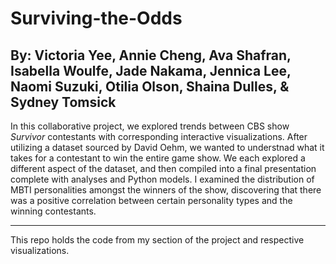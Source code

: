 # Surviving-the-Odds

## By: Victoria Yee, Annie Cheng, Ava Shafran, Isabella Woulfe, Jade Nakama, Jennica Lee, Naomi Suzuki, Otilia Olson, Shaina Dulles, & Sydney Tomsick

In this collaborative project, we explored trends between CBS show *Survivor* contestants with corresponding interactive visualizations. After utilizing a dataset sourced by David Oehm, we wanted to understnad what it takes for a contestant to win the entire game show. We each explored a different aspect of the dataset, and then compiled into a final presentation complete with analyses and Python models. I examined the distribution of MBTI personalities amongst the winners of the show, discovering that there was a positive correlation between certain personality types and the winning contestants. 

--- 

This repo holds the code from my section of the project and respective visualizations. 
